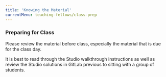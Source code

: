 ```yaml
---
title: 'Knowing the Material'
currentMenu: teaching-fellows/class-prep
---
```


### Preparing for Class

Please review the material before class, especially the material that is due for the class day.  

It is best to read through the Studio walkthrough instructions as well as review the Studio solutions in GitLab previous to sitting with a group of students.

